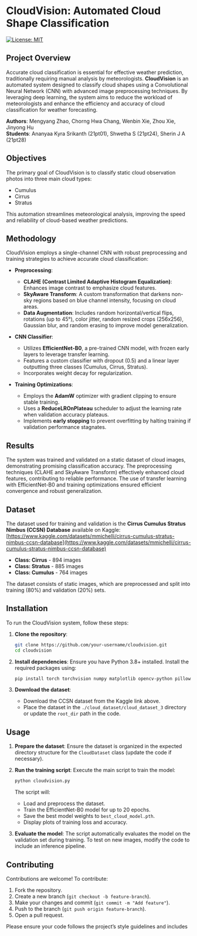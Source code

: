 # CloudVision: Automated Cloud Shape Classification

[![License: MIT](https://img.shields.io/badge/License-MIT-yellow.svg)](https://opensource.org/licenses/MIT)

## Project Overview

Accurate cloud classification is essential for effective weather prediction, traditionally requiring manual analysis by meteorologists. **CloudVision** is an automated system designed to classify cloud shapes using a Convolutional Neural Network (CNN) with advanced image preprocessing techniques. By leveraging deep learning, the system aims to reduce the workload of meteorologists and enhance the efficiency and accuracy of cloud classification for weather forecasting.

**Authors**: Mengyang Zhao, Chorng Hwa Chang, Wenbin Xie, Zhou Xie, Jinyong Hu  
**Students**: Ananyaa Kyra Srikanth (21pt01), Shwetha S (21pt24), Sherin J A (21pt28)

## Objectives

The primary goal of CloudVision is to classify static cloud observation photos into three main cloud types:
- Cumulus
- Cirrus
- Stratus

This automation streamlines meteorological analysis, improving the speed and reliability of cloud-based weather predictions.

## Methodology

CloudVision employs a single-channel CNN with robust preprocessing and training strategies to achieve accurate cloud classification:

- **Preprocessing**:
  - **CLAHE (Contrast Limited Adaptive Histogram Equalization)**: Enhances image contrast to emphasize cloud features.
  - **SkyAware Transform**: A custom transformation that darkens non-sky regions based on blue channel intensity, focusing on cloud areas.
  - **Data Augmentation**: Includes random horizontal/vertical flips, rotations (up to 45°), color jitter, random resized crops (256x256), Gaussian blur, and random erasing to improve model generalization.

- **CNN Classifier**:
  - Utilizes **EfficientNet-B0**, a pre-trained CNN model, with frozen early layers to leverage transfer learning.
  - Features a custom classifier with dropout (0.5) and a linear layer outputting three classes (Cumulus, Cirrus, Stratus).
  - Incorporates weight decay for regularization.

- **Training Optimizations**:
  - Employs the **AdamW** optimizer with gradient clipping to ensure stable training.
  - Uses a **ReduceLROnPlateau** scheduler to adjust the learning rate when validation accuracy plateaus.
  - Implements **early stopping** to prevent overfitting by halting training if validation performance stagnates.

## Results

The system was trained and validated on a static dataset of cloud images, demonstrating promising classification accuracy. The preprocessing techniques (CLAHE and SkyAware Transform) effectively enhanced cloud features, contributing to reliable performance. The use of transfer learning with EfficientNet-B0 and training optimizations ensured efficient convergence and robust generalization.

## Dataset

The dataset used for training and validation is the **Cirrus Cumulus Stratus Nimbus (CCSN) Database** available on Kaggle:  
[https://www.kaggle.com/datasets/mmichelli/cirrus-cumulus-stratus-nimbus-ccsn-database](https://www.kaggle.com/datasets/mmichelli/cirrus-cumulus-stratus-nimbus-ccsn-database)

- **Class: Cirrus** - 894 images
- **Class: Stratus** - 885 images
- **Class: Cumulus** - 764 images

The dataset consists of static images, which are preprocessed and split into training (80%) and validation (20%) sets.

## Installation

To run the CloudVision system, follow these steps:

1. **Clone the repository**:
   ```bash
   git clone https://github.com/your-username/cloudvision.git
   cd cloudvision
   ```

2. **Install dependencies**:
   Ensure you have Python 3.8+ installed. Install the required packages using:
   ```bash
   pip install torch torchvision numpy matplotlib opencv-python pillow
   ```

3. **Download the dataset**:
   - Download the CCSN dataset from the Kaggle link above.
   - Place the dataset in the `./cloud_dataset/cloud_dataset_3` directory or update the `root_dir` path in the code.

## Usage

1. **Prepare the dataset**:
   Ensure the dataset is organized in the expected directory structure for the `CloudDataset` class (update the code if necessary).

2. **Run the training script**:
   Execute the main script to train the model:
   ```bash
   python cloudvision.py
   ```
   The script will:
   - Load and preprocess the dataset.
   - Train the EfficientNet-B0 model for up to 20 epochs.
   - Save the best model weights to `best_cloud_model.pth`.
   - Display plots of training loss and accuracy.

3. **Evaluate the model**:
   The script automatically evaluates the model on the validation set during training. To test on new images, modify the code to include an inference pipeline.



## Contributing

Contributions are welcome! To contribute:
1. Fork the repository.
2. Create a new branch (`git checkout -b feature-branch`).
3. Make your changes and commit (`git commit -m "Add feature"`).
4. Push to the branch (`git push origin feature-branch`).
5. Open a pull request.

Please ensure your code follows the project’s style guidelines and includes
